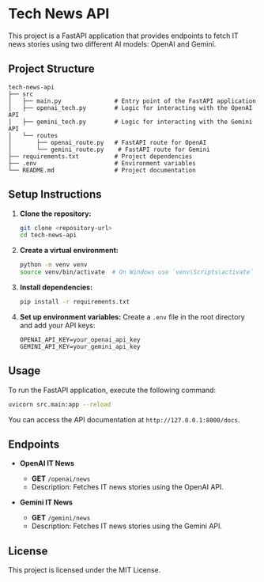 # Tech News API

This project is a FastAPI application that provides endpoints to fetch IT news stories using two different AI models: OpenAI and Gemini.

## Project Structure

```
tech-news-api
├── src
│   ├── main.py               # Entry point of the FastAPI application
│   ├── openai_tech.py        # Logic for interacting with the OpenAI API
│   ├── gemini_tech.py        # Logic for interacting with the Gemini API
│   └── routes
│       ├── openai_route.py   # FastAPI route for OpenAI
│       └── gemini_route.py    # FastAPI route for Gemini
├── requirements.txt          # Project dependencies
├── .env                      # Environment variables
└── README.md                 # Project documentation
```

## Setup Instructions

1. **Clone the repository:**
   ```bash
   git clone <repository-url>
   cd tech-news-api
   ```

2. **Create a virtual environment:**
   ```bash
   python -m venv venv
   source venv/bin/activate  # On Windows use `venv\Scripts\activate`
   ```

3. **Install dependencies:**
   ```bash
   pip install -r requirements.txt
   ```

4. **Set up environment variables:**
   Create a `.env` file in the root directory and add your API keys:
   ```
   OPENAI_API_KEY=your_openai_api_key
   GEMINI_API_KEY=your_gemini_api_key
   ```

## Usage

To run the FastAPI application, execute the following command:

```bash
uvicorn src.main:app --reload
```

You can access the API documentation at `http://127.0.0.1:8000/docs`.

## Endpoints

- **OpenAI IT News**
  - **GET** `/openai/news`
  - Description: Fetches IT news stories using the OpenAI API.

- **Gemini IT News**
  - **GET** `/gemini/news`
  - Description: Fetches IT news stories using the Gemini API.

## License

This project is licensed under the MIT License.